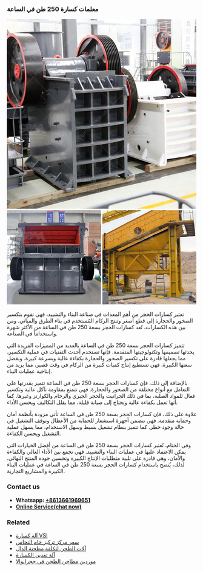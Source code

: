 <h3>معلمات كسارة 250 طن في الساعة</h3><img src='1701854293.jpg' alt=''><p>تعتبر كسارات الحجر من أهم المعدات في صناعة البناء والتشييد، فهي تقوم بتكسير الصخور والحجارة إلى قطع أصغر وتنتج الركام المُستخدم في بناء الطرق والمباني. ومن بين هذه الكسارات، تُعد كسارات الحجر بسعة 250 طن في الساعة من الأكثر شهرة واستخداماً في الصناعة.</p><p>تتميز كسارات الحجر بسعة 250 طن في الساعة بالعديد من المميزات الفريدة التي يحدثها تصميمها وتكنولوجيتها المتقدمة. فإنها تستخدم أحدث التقنيات في عملية التكسير، مما يجعلها قادرة على تكسير الصخور والحجارة بكفاءة عالية وبسرعة كبيرة. وبفضل سعتها الكبيرة، فهي تستطيع إنتاج كميات كبيرة من الركام في وقت قصير، مما يزيد من إنتاجية عمليات البناء.</p><p>بالإضافة إلى ذلك، فإن كسارات الحجر بسعة 250 طن في الساعة تتميز بقدرتها على التعامل مع أنواع مختلفة من الصخور والحجارة. فهي تتمتع بمقاومة تآكل عالية وتكسير فعال للمواد الصلبة، بما في ذلك الجرانيت والحجر الجيري والرخام والكوارتز وغيرها. كما أنها تعمل بكفاءة عالية وتحتاج إلى صيانة قليلة، مما يقلل التكاليف ويحسن الأداء.</p><p>علاوة على ذلك، فإن كسارات الحجر بسعة 250 طن في الساعة تأتي مزودة بأنظمة أمان وحماية متقدمة. فهي تتضمن أجهزة استشعار للحماية من الأعطال وتوقف التشغيل في حالة وجود خطر. كما تتميز بنظام تشغيل بسيط وسهل الاستخدام، مما يسهل عملية التشغيل ويحسن الكفاءة.</p><p>وفي الختام، تُعتبر كسارات الحجر بسعة 250 طن في الساعة من أفضل الخيارات التي يمكن الاعتماد عليها في عمليات البناء والتشييد. فهي تجمع بين الأداء العالي والكفاءة والأمان، وهي قادرة على تلبية متطلبات الإنتاج الكبيرة وتحسين جودة المنتج النهائي. لذلك، يُنصح باستخدام كسارات الحجر بسعة 250 طن في الساعة في عمليات البناء الكبيرة والمشاريع التجارية.</p><h3>Contact us</h3><ul><li><strong>Whatsapp:&nbsp;<a href="https://wa.me/8613661969651">+8613661969651</a></strong></li><li><a href="https://swt.shibang-china.com/?git&amp;zhl&amp;معلمات كسارة 250 طن في الساعة"><strong>Online Service(chat now)</strong></a></li></ul><h3>Related</h3><ul><li><a href='آلة كسارة VSI.md'>آلة كسارة VSI</a></li><li><a href='سعر مركز تركيز خام النحاس.md'>سعر مركز تركيز خام النحاس</a></li><li><a href='آلات الطحن لتكلفة مطحنة الدال.md'>آلات الطحن لتكلفة مطحنة الدال</a></li><li><a href='آلة تعدين الكسارة.md'>آلة تعدين الكسارة</a></li><li><a href='موردين مطاحن الطحن في ججرانوالا.md'>موردين مطاحن الطحن في ججرانوالا</a></li></ul>